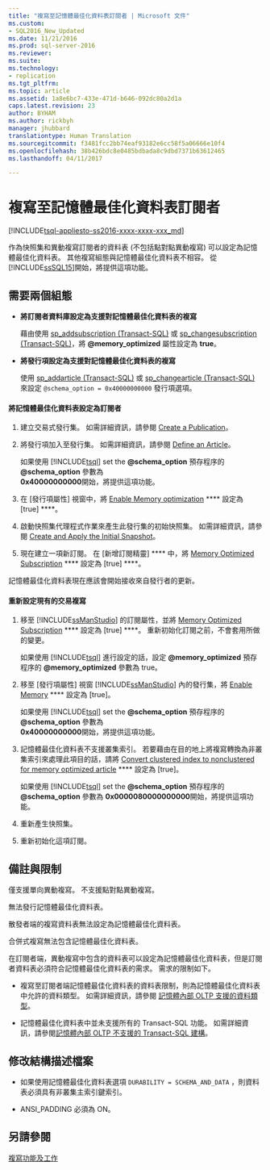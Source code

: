 ```yaml
---
title: "複寫至記憶體最佳化資料表訂閱者 | Microsoft 文件"
ms.custom:
- SQL2016_New_Updated
ms.date: 11/21/2016
ms.prod: sql-server-2016
ms.reviewer: 
ms.suite: 
ms.technology:
- replication
ms.tgt_pltfrm: 
ms.topic: article
ms.assetid: 1a8e6bc7-433e-471d-b646-092dc80a2d1a
caps.latest.revision: 23
author: BYHAM
ms.author: rickbyh
manager: jhubbard
translationtype: Human Translation
ms.sourcegitcommit: f3481fcc2bb74eaf93182e6cc58f5a06666e10f4
ms.openlocfilehash: 38b426bdc8e0485bdbada8c9dbd7371b63612465
ms.lasthandoff: 04/11/2017

---
```

# <a name="replication-to-memory-optimized-table-subscribers"></a>複寫至記憶體最佳化資料表訂閱者
[!INCLUDE[tsql-appliesto-ss2016-xxxx-xxxx-xxx_md](../../includes/tsql-appliesto-ss2016-xxxx-xxxx-xxx-md.md)]

  作為快照集和異動複寫訂閱者的資料表 (不包括點對點異動複寫) 可以設定為記憶體最佳化資料表。 其他複寫組態與記憶體最佳化資料表不相容。 從 [!INCLUDE[ssSQL15](../../includes/sssql15-md.md)]開始，將提供這項功能。  
  
## <a name="two-configurations-are-required"></a>需要兩個組態  
  
-   **將訂閱者資料庫設定為支援對記憶體最佳化資料表的複寫**  
  
     藉由使用 [sp_addsubscription &#40;Transact-SQL&#41;](../../relational-databases/system-stored-procedures/sp-addsubscription-transact-sql.md) 或 [sp_changesubscription &#40;Transact-SQL&#41;](../../relational-databases/system-stored-procedures/sp-changesubscription-transact-sql.md)，將 **@memory_optimized**  屬性設定為 **true**。  
  
-   **將發行項設定為支援對記憶體最佳化資料表的複寫**  
  
     使用 [sp_addarticle &#40;Transact-SQL&#41;](../../relational-databases/system-stored-procedures/sp-addarticle-transact-sql.md) 或 [sp_changearticle &#40;Transact-SQL&#41;](../../relational-databases/system-stored-procedures/sp-changearticle-transact-sql.md) 來設定 `@schema_option = 0x40000000000` 發行項選項。  
  
#### <a name="to-configure-a-memory-optimized-table-as-a-subscriber"></a>將記憶體最佳化資料表設定為訂閱者  
  
1.  建立交易式發行集。 如需詳細資訊，請參閱 [Create a Publication](../../relational-databases/replication/publish/create-a-publication.md)。  
  
2.  將發行項加入至發行集。 如需詳細資訊，請參閱 [Define an Article](../../relational-databases/replication/publish/define-an-article.md)。  
  
     如果使用 [!INCLUDE[tsql](../../includes/tsql-md.md)] set the **@schema_option** 預存程序的 **@schema_option** 參數為   
    **0x40000000000**開始，將提供這項功能。  
  
3.  在 [發行項屬性] 視窗中，將 [Enable Memory optimization](啟用記憶體最佳化) **** 設定為 [true] ****。  
  
4.  啟動快照集代理程式作業來產生此發行集的初始快照集。 如需詳細資訊，請參閱 [Create and Apply the Initial Snapshot](../../relational-databases/replication/create-and-apply-the-initial-snapshot.md)。  
  
5.  現在建立一項新訂閱。 在 [新增訂閱精靈] **** 中，將 [Memory Optimized Subscription](記憶體最佳化訂閱) **** 設定為 [true] ****。  
  
 記憶體最佳化資料表現在應該會開始接收來自發行者的更新。  
  
#### <a name="reconfigure-an-existing-transaction-replication"></a>重新設定現有的交易複寫  
  
1.  移至 [!INCLUDE[ssManStudio](../../includes/ssmanstudio-md.md)] 的訂閱屬性，並將 [Memory Optimized Subscription](記憶體最佳化訂閱) **** 設定為 [true] ****。 重新初始化訂閱之前，不會套用所做的變更。  
  
     如果使用 [!INCLUDE[tsql](../../includes/tsql-md.md)] 進行設定的話，設定 **@memory_optimized** 預存程序的 **@memory_optimized** 參數為 true。  
  
2.  移至 [發行項屬性] 視窗 [!INCLUDE[ssManStudio](../../includes/ssmanstudio-md.md)] 內的發行集，將 [Enable Memory](啟用記憶體) **** 設定為 [true]。  
  
     如果使用 [!INCLUDE[tsql](../../includes/tsql-md.md)] set the **@schema_option** 預存程序的 **@schema_option** 參數為   
    **0x40000000000**開始，將提供這項功能。  
  
3.  記憶體最佳化資料表不支援叢集索引。 若要藉由在目的地上將複寫轉換為非叢集索引來處理此項目的話，請將 [Convert clustered index to nonclustered for memory optimized article](為記憶體最佳化發行項將叢集索引轉換為非叢集索引) **** 設定為 [true]。  
  
     如果使用 [!INCLUDE[tsql](../../includes/tsql-md.md)] set the **@schema_option** 預存程序的 **@schema_option** 參數為  **0x0000080000000000**開始，將提供這項功能。  
  
4.  重新產生快照集。  
  
5.  重新初始化這項訂閱。  
  
## <a name="remarks-and-restrictions"></a>備註與限制  
 僅支援單向異動複寫。 不支援點對點異動複寫。  
  
 無法發行記憶體最佳化資料表。  
  
 散發者端的複寫資料表無法設定為記憶體最佳化資料表。  
  
 合併式複寫無法包含記憶體最佳化資料表。  
  
 在訂閱者端，異動複寫中包含的資料表可以設定為記憶體最佳化資料表，但是訂閱者資料表必須符合記憶體最佳化資料表的需求。 需求的限制如下。  
 
-   複寫至訂閱者端記憶體最佳化資料表的資料表限制，則為記憶體最佳化資料表中允許的資料類型。 如需詳細資訊，請參閱 [記憶體內部 OLTP 支援的資料類型](../../relational-databases/in-memory-oltp/supported-data-types-for-in-memory-oltp.md)。  
  
-   記憶體最佳化資料表中並未支援所有的 Transact-SQL 功能。 如需詳細資訊，請參閱[記憶體內部 OLTP 不支援的 Transact-SQL 建構](../../relational-databases/in-memory-oltp/transact-sql-constructs-not-supported-by-in-memory-oltp.md)。  
  
##  <a name="Schema"></a> 修改結構描述檔案  
  
-   如果使用記憶體最佳化資料表選項 `DURABILITY = SCHEMA_AND_DATA` ，則資料表必須具有非叢集主索引鍵索引。  
  
-   ANSI_PADDING 必須為 ON。  
  
## <a name="see-also"></a>另請參閱  
 [複寫功能及工作](../../relational-databases/replication/replication-features-and-tasks.md)  
  
  

